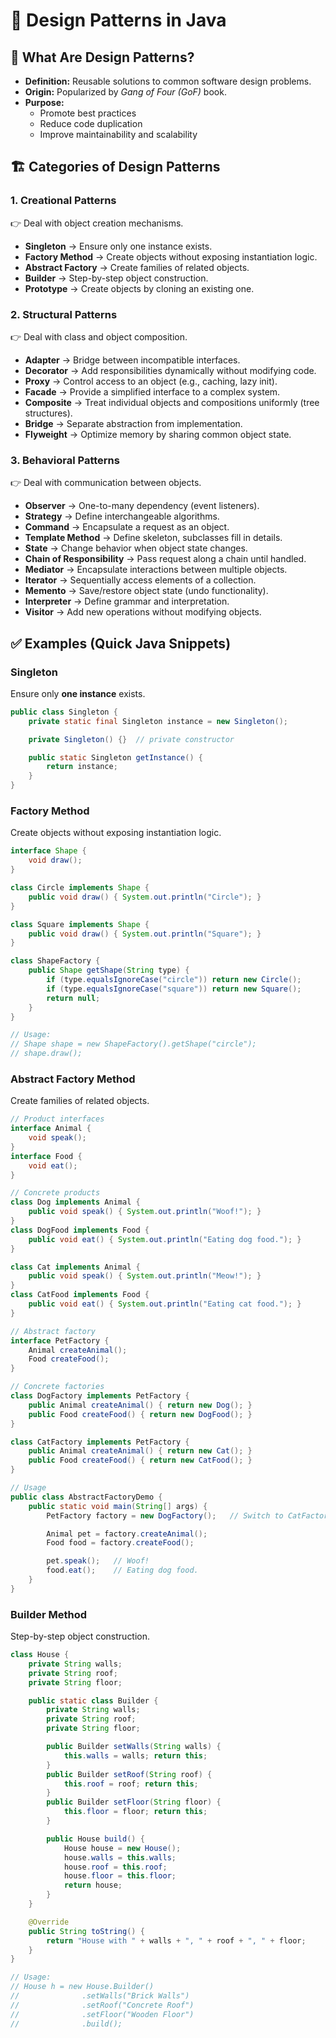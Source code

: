 # 🎨 Design Patterns in Java


## 🔹 What Are Design Patterns?
- **Definition:** Reusable solutions to common software design problems.  
- **Origin:** Popularized by *Gang of Four (GoF)* book.  
- **Purpose:** 
  - Promote best practices  
  - Reduce code duplication  
  - Improve maintainability and scalability  


## 🏗️ Categories of Design Patterns

### 1. Creational Patterns
👉 Deal with object creation mechanisms.  
- **Singleton** → Ensure only one instance exists.  
- **Factory Method** → Create objects without exposing instantiation logic.  
- **Abstract Factory** → Create families of related objects.  
- **Builder** → Step-by-step object construction.  
- **Prototype** → Create objects by cloning an existing one.  


### 2. Structural Patterns
👉 Deal with class and object composition.  
- **Adapter** → Bridge between incompatible interfaces.  
- **Decorator** → Add responsibilities dynamically without modifying code.  
- **Proxy** → Control access to an object (e.g., caching, lazy init).  
- **Facade** → Provide a simplified interface to a complex system.  
- **Composite** → Treat individual objects and compositions uniformly (tree structures).  
- **Bridge** → Separate abstraction from implementation.  
- **Flyweight** → Optimize memory by sharing common object state.  


### 3. Behavioral Patterns
👉 Deal with communication between objects.  
- **Observer** → One-to-many dependency (event listeners).  
- **Strategy** → Define interchangeable algorithms.  
- **Command** → Encapsulate a request as an object.  
- **Template Method** → Define skeleton, subclasses fill in details.  
- **State** → Change behavior when object state changes.  
- **Chain of Responsibility** → Pass request along a chain until handled.  
- **Mediator** → Encapsulate interactions between multiple objects.  
- **Iterator** → Sequentially access elements of a collection.  
- **Memento** → Save/restore object state (undo functionality).  
- **Interpreter** → Define grammar and interpretation.  
- **Visitor** → Add new operations without modifying objects.  

## ✅ Examples (Quick Java Snippets)

### Singleton
Ensure only **one instance** exists.

```java
public class Singleton {
    private static final Singleton instance = new Singleton();

    private Singleton() {}  // private constructor

    public static Singleton getInstance() {
        return instance;
    }
}
```

### Factory Method
Create objects without exposing instantiation logic.

```java
interface Shape {
    void draw();
}

class Circle implements Shape {
    public void draw() { System.out.println("Circle"); }
}

class Square implements Shape {
    public void draw() { System.out.println("Square"); }
}

class ShapeFactory {
    public Shape getShape(String type) {
        if (type.equalsIgnoreCase("circle")) return new Circle();
        if (type.equalsIgnoreCase("square")) return new Square();
        return null;
    }
}

// Usage:
// Shape shape = new ShapeFactory().getShape("circle");
// shape.draw();
```

### Abstract Factory Method
Create families of related objects.

```java
// Product interfaces
interface Animal {
    void speak();
}
interface Food {
    void eat();
}

// Concrete products
class Dog implements Animal {
    public void speak() { System.out.println("Woof!"); }
}
class DogFood implements Food {
    public void eat() { System.out.println("Eating dog food."); }
}

class Cat implements Animal {
    public void speak() { System.out.println("Meow!"); }
}
class CatFood implements Food {
    public void eat() { System.out.println("Eating cat food."); }
}

// Abstract factory
interface PetFactory {
    Animal createAnimal();
    Food createFood();
}

// Concrete factories
class DogFactory implements PetFactory {
    public Animal createAnimal() { return new Dog(); }
    public Food createFood() { return new DogFood(); }
}

class CatFactory implements PetFactory {
    public Animal createAnimal() { return new Cat(); }
    public Food createFood() { return new CatFood(); }
}

// Usage
public class AbstractFactoryDemo {
    public static void main(String[] args) {
        PetFactory factory = new DogFactory();   // Switch to CatFactory easily

        Animal pet = factory.createAnimal();
        Food food = factory.createFood();

        pet.speak();   // Woof!
        food.eat();    // Eating dog food.
    }
}

```

### Builder Method
Step-by-step object construction.

```java
class House {
    private String walls;
    private String roof;
    private String floor;

    public static class Builder {
        private String walls;
        private String roof;
        private String floor;

        public Builder setWalls(String walls) {
            this.walls = walls; return this;
        }
        public Builder setRoof(String roof) {
            this.roof = roof; return this;
        }
        public Builder setFloor(String floor) {
            this.floor = floor; return this;
        }

        public House build() {
            House house = new House();
            house.walls = this.walls;
            house.roof = this.roof;
            house.floor = this.floor;
            return house;
        }
    }

    @Override
    public String toString() {
        return "House with " + walls + ", " + roof + ", " + floor;
    }
}

// Usage:
// House h = new House.Builder()
//              .setWalls("Brick Walls")
//              .setRoof("Concrete Roof")
//              .setFloor("Wooden Floor")
//              .build();
```
